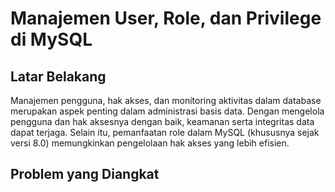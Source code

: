 # Manajemen User, Role, dan Privilege di MySQL

## Latar Belakang
Manajemen pengguna, hak akses, dan monitoring aktivitas dalam database merupakan aspek penting dalam administrasi basis data. Dengan mengelola pengguna dan hak aksesnya dengan baik, keamanan serta integritas data dapat terjaga. Selain itu, pemanfaatan role dalam MySQL (khususnya sejak versi 8.0) memungkinkan pengelolaan hak akses yang lebih efisien.

## Problem yang Diangkat
